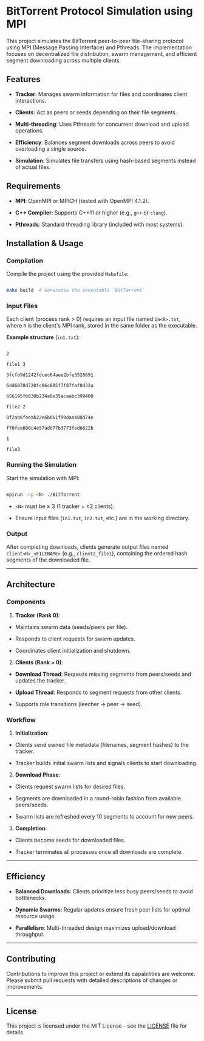 # BitTorrent Protocol Simulation using MPI

This project simulates the BitTorrent peer-to-peer file-sharing protocol using MPI (Message Passing Interface) and Pthreads. The implementation focuses on decentralized file distribution, swarm management, and efficient segment downloading across multiple clients.

## Features

- **Tracker**: Manages swarm information for files and coordinates client interactions.

- **Clients**: Act as peers or seeds depending on their file segments.

- **Multi-threading**: Uses Pthreads for concurrent download and upload operations.

- **Efficiency**: Balances segment downloads across peers to avoid overloading a single source.

- **Simulation**: Simulates file transfers using hash-based segments instead of actual files.

## Requirements

- **MPI**: OpenMPI or MPICH (tested with OpenMPI 4.1.2).

- **C++ Compiler**: Supports C++11 or higher (e.g., `g++` or `clang`).

- **Pthreads**: Standard threading library (included with most systems).

## Installation & Usage

### Compilation

Compile the project using the provided `Makefile`:

```bash

make build  # Generates the executable `BitTorrent`

```

### Input Files

Each client (process rank > 0) requires an input file named `in<R>.txt`, where `R` is the client's MPI rank, stored in the same folder as the executable.

**Example structure** (`in1.txt`):

```

2

file1 3

3fcfb9d1242fdcec64aee2bfe3526691

6dd6078d720fc86c885f7f87faf0d32a

b56195fb830b234e8e35acaabc399400

file2 2

0f2ab6f4eab22e6b061f99daa48dd74e

f70fee606c4e57add77b3773fed6622b

1

file3

```

### Running the Simulation

Start the simulation with MPI:

```bash

mpirun -np <N> ./BitTorrent

```

- `<N>` must be ≥ 3 (1 tracker + ≥2 clients).

- Ensure input files (`in1.txt`, `in2.txt`, etc.) are in the working directory.

### Output

After completing downloads, clients generate output files named `client<R>_<FILENAME>` (e.g., `client2_file1`), containing the ordered hash segments of the downloaded file.

---

## Architecture

### Components

1. **Tracker (Rank 0)**:

- Maintains swarm data (seeds/peers per file).

- Responds to client requests for swarm updates.

- Coordinates client initialization and shutdown.

2. **Clients (Rank > 0)**:

- **Download Thread**: Requests missing segments from peers/seeds and updates the tracker.

- **Upload Thread**: Responds to segment requests from other clients.

- Supports role transitions (leecher → peer → seed).

### Workflow

1. **Initialization**:

- Clients send owned file metadata (filenames, segment hashes) to the tracker.

- Tracker builds initial swarm lists and signals clients to start downloading.

2. **Download Phase**:

- Clients request swarm lists for desired files.

- Segments are downloaded in a round-robin fashion from available peers/seeds.

- Swarm lists are refreshed every 10 segments to account for new peers.

3. **Completion**:

- Clients become seeds for downloaded files.

- Tracker terminates all processes once all downloads are complete.

---

## Efficiency

- **Balanced Downloads**: Clients prioritize less busy peers/seeds to avoid bottlenecks.

- **Dynamic Swarms**: Regular updates ensure fresh peer lists for optimal resource usage.

- **Parallelism**: Multi-threaded design maximizes upload/download throughput.

---

## Contributing

Contributions to improve this project or extend its capabilities are welcome. Please submit pull requests with detailed descriptions of changes or improvements.

---

## License

This project is licensed under the MIT License - see the [LICENSE](LICENSE.txt) file for details.
